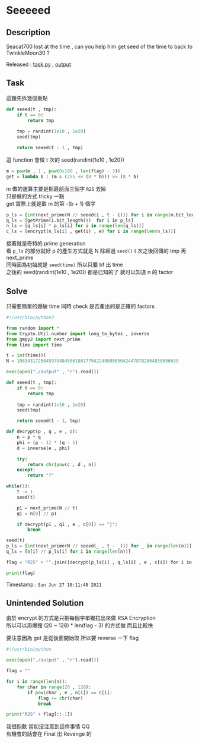 # Seeeeed

## Description

Seacat700 lost at the time , can you help him get seed of the time to back to TwinkleMoon30 ?

Released : [task.py](./task.py) , [output](./output)

## Task

這題先拆幾個重點

```python
def seeed(t , tmp):
    if t == 0:
        return tmp
    
    tmp = randint(1e10 , 1e20)
    seed(tmp)

    return seeed(t - 1 , tmp)
```

這 function 會做 t 次的 seed(randint(1e10 , 1e20))

```python
m = pow(m , 1 , pow(0x100 , len(flag) - 3))
get = lambda b : (m & (255 << (8 * b))) >> (8 * b)
```

m 做的運算主要是把最前面三個字 `R2S` 去掉  
只是做的方式 tricky 一點  
get 實際上就是取 m 的第 -(b + 1) 個字

```python
p_ls = [int(next_prime(N // seeed(i , t - i))) for i in range(m.bit_length() // 8 + 1)]
q_ls = [getPrime(i.bit_length())  for i in p_ls]
n_ls = [q_ls[i] * p_ls[i] for i in range(len(q_ls))]
c_ls = [encrypt(n_ls[i] , get(i) , e) for i in range(len(n_ls))]
```

接著就是奇特的 prime generation  
看 `p_ls` 的部分就好 p 的產生方式就是 N 除經過 `seed()` t 次之後回傳的 tmp 再 next_prime  
同時因為初始就是 `seed(time)` 所以只要 bf 出 time  
之後的 seed(randint(1e10 , 1e20)) 都是已知的了 就可以知道 n 的 factor

## Solve

只需要簡單的爆破 time 同時 check 是否產出的是正確的 factors

```python
#!/usr/bin/python3

from random import *
from Crypto.Util.number import long_to_bytes , inverse
from gmpy2 import next_prime
from time import time

t = int(time())
N = 1083431725045970484586186177942248908050424478782004838696639

exec(open("./output" , "r").read())

def seeed(t , tmp):
    if t == 0:
        return tmp
    
    tmp = randint(1e10 , 1e20)
    seed(tmp)

    return seeed(t - 1, tmp)

def decrypt(p , q , e , c):
    n = p * q
    phi = (p - 1) * (q - 1)
    d = inverse(e , phi)

    try:
        return chr(pow(c , d , n))
    except:
        return "?"

while(1):
    t -= 1
    seed(t)

    p1 = next_prime(N // t)
    q1 = n[0] // p1

    if decrypt(p1 , q1 , e , c[0]) == "}":
        break

seed(t)
p_ls = [int(next_prime(N // seeed(_ , t - _))) for _ in range(len(n))]
q_ls = [n[i] // p_ls[i] for i in range(len(n))]

flag = "R2S" + "".join([decrypt(p_ls[i] , q_ls[i] , e , c[i]) for i in range(len(n))])[::-1]

print(flag)
```

Timestamp : `Sun Jun 27 10:11:40 2021`

## Unintended Solution

由於 encrypt 的方式是只把每個字單獨拉出來做 RSA Encryption  
所以可以用爆搜 (20 ~ 128) * len(flag - 3) 的方式做 而且比較快

要注意因為 get 是從後面開始取 所以要 reverse 一下 flag

```python
#!/usr/bin/python

exec(open("./output" , "r").read())

flag = ""

for i in range(len(n)):
    for char in range(20 , 128):
        if pow(char , e , n[i]) == c[i]:
            flag += chr(char)
            break

print("R2S" + flag[::-1])
```

我很抱歉 當初沒注意到這件事情 QQ  
有機會的話會在 Final 出 Revenge 的

